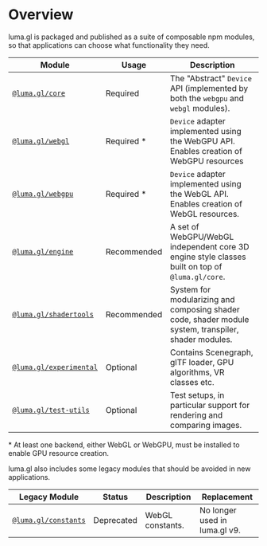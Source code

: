 # Overview

luma.gl is packaged and published as a suite of composable npm modules, so that applications can choose what functionality they need.

| Module                                  | Usage       | Description                                                                                          |
| --------------------------------------- | ----------- | ---------------------------------------------------------------------------------------------------- |
| [`@luma.gl/core`][core]                   | Required    | The "Abstract" `Device` API (implemented by both the `webgpu` and `webgl` modules).                  |
| [`@luma.gl/webgl`][webgl]               | Required \* | `Device` adapter implemented using the WebGPU API. Enables creation of WebGPU resources              |
| [`@luma.gl/webgpu`][webgpu]             | Required \* | `Device` adapter implemented using the WebGL API. Enables creation of WebGL resources.               |
| [`@luma.gl/engine`][engine]             | Recommended | A set of WebGPU/WebGL independent core 3D engine style classes built on top of `@luma.gl/core`.       |
| [`@luma.gl/shadertools`][shadertools]   | Recommended | System for modularizing and composing shader code, shader module system, transpiler, shader modules. |
| [`@luma.gl/experimental`][experimental] | Optional    | Contains Scenegraph, glTF loader, GPU algorithms, VR classes etc.                                    |
| [`@luma.gl/test-utils`][test-utils]     | Optional    | Test setups, in particular support for rendering and comparing images.                               |

\* At least one backend, either WebGL or WebGPU, must be installed to enable GPU resource creation.

luma.gl also includes some legacy modules that should be avoided in new applications.

| Legacy Module                           | Status     | Description                                                                     | Replacement                          |
| --------------------------------------- | ---------- | ------------------------------------------------------------------------------- | ------------------------------------ |
| [`@luma.gl/constants`][constants]       | Deprecated | WebGL constants.                                                                | No longer used in luma.gl v9.        |

[webgl]: /docs/api-reference/webgl
[webgpu]: /docs/api-reference/webgpu
[core]: /docs/api-reference/core
[shadertools]: /docs/api-reference/shadertools
[experimental]: /docs/api-reference/experimental
[test-utils]: /docs/api-reference/test-utils

[engine]: /docs/api-reference/engine
[constants]: /docs/api-reference-v8/constants
